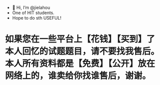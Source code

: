 - 👋 Hi, I’m @jielahou
- One of HIT students.
- Hope to do sth USEFUL!

# 如果您在一些平台上【花钱】【买到】了本人回忆的试题题目，请不要找我售后。本人所有资料都是【免费】【公开】放在网络上的，谁卖给你找谁售后，谢谢。

<!---
jielahou/jielahou is a ✨ special ✨ repository because its `README.md` (this file) appears on your GitHub profile.
You can click the Preview link to take a look at your changes.
--->
